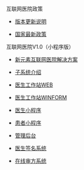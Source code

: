 ﻿互联网医院政策  
- [版本更新说明](topics/update/updatetext/index.html)

-	[国家最新政策](topics/policy/policytext/index.html)

互联网医院V1.0（小程序版）

-	[新元素互联网医院解决方案](/userguid/Overalldescription.md)

-	[子系统介绍](/userguid/UserGuidReadme.md)

-	[医生工作站WEB](/userguid/workstationWeb.md)

-	[医生工作站WINFORM](/userguid/workstationWinform.md)

-	[医生小程序](/userguid/workstationapplet.md)

-	[患者小程序](/userguid/userApplet.md)

-	[管理后台](/userguid/Management.md)

-	[医生签名系统](/userguid/signature.md)

-	[在线审方系统](/userguid/PrescriptionChecking.md)
